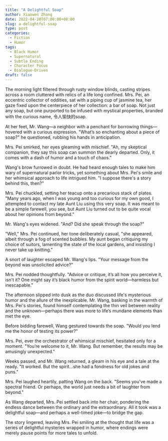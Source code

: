 ```yaml
---
title: "A Delightful Soap"
author: Xiaowen Zhang
date: 2022-04-20T07:00:00+08:00
slug: a-delightful-soap
type: post
categories:
  - Fiction
  - Humor
tags:
  - Black Humor
  - Supernatural
  - Subtle Ending
  - Character Focus
  - Dialogue-Driven
draft: false
---
```


The morning light filtered through rusty window blinds, casting stripes across a room cluttered with relics of a life long confined. Mrs. Pei, an eccentric collector of oddities, sat with a piping cup of jasmine tea, her gaze fixed upon the centerpiece of her collection: a bar of soap. Not just any soap, but one purported to be infused with mystical properties, branded with the curious name, 令人愉快的soap.

At her feet, Mr. Wang—a neighbor with a penchant for borrowing things—hovered with a curious expression. "What’s so enchanting about a piece of soap?" he questioned, rubbing his hands in anticipation. 

Mrs. Pei smirked, her eyes gleaming with mischief. "Ah, my skeptical companion, they say this soap can summon the dearly departed. Only, it comes with a dash of humor and a touch of chaos."

Wang's brow furrowed in doubt. He had heard enough tales to make him wary of supernatural parlor tricks, yet something about Mrs. Pei's smile and her whimsical approach to life intrigued him. "I suppose there's a story behind this, then?"

Mrs. Pei chuckled, setting her teacup onto a precarious stack of plates. "Many years ago, when I was young and too curious for my own good, I attempted to contact my late Aunt Liu using this very soap. It was meant to be a simple farewell, you see, but Aunt Liu turned out to be quite vocal about her opinions from beyond."

Mr. Wang's eyes widened. "And? Did she speak through the soap?”

"Well," Mrs. Pei continued, her tone deliberately casual, "she appeared, albeit through a fog of scented bubbles. My aunt began critiquing my choice of suitors, lamenting the state of the local gardens, and insisting I never take up knitting." 

A snort of laughter escaped Mr. Wang's lips. "Your message from the beyond was unsolicited advice?"

Mrs. Pei nodded thoughtfully. "Advice or critique, it’s all how you perceive it, isn't it? One might say it’s black humor from the spirit world—harmless but inescapable."

The afternoon slipped into dusk as the duo discussed life's mysterious humor and the allure of the inexplicable. Mr. Wang, basking in the warmth of Mrs. Pei's stories, found himself contemplating the thin veil between reality and the unknown—perhaps there was more to life’s mundane elements than met the eye.

Before bidding farewell, Wang gestured towards the soap. "Would you lend me the honor of testing its power?"

Mrs. Pei, ever the orchestrator of whimsical mischief, hesitated only for a moment. "You’re welcome to it, Mr. Wang. But remember, the results may be amusingly unexpected."

Weeks passed, and Mr. Wang returned, a gleam in his eye and a tale at the ready. "It worked. But the spirit...she had a fondness for old jokes and puns."

Mrs. Pei laughed heartily, patting Wang on the back. "Seems you've made a spectral friend. Or perhaps, the world just needs a bit of laughter from beyond."

As Wang departed, Mrs. Pei settled back into her chair, pondering the endless dance between the ordinary and the extraordinary. All it took was a delightful soap—and perhaps a well-timed joke—to bridge the gap.

The story lingered, leaving Mrs. Pei smiling at the thought that life was a series of delightful mysteries wrapped in humor, where endings were merely pause points for more tales to unfold.
